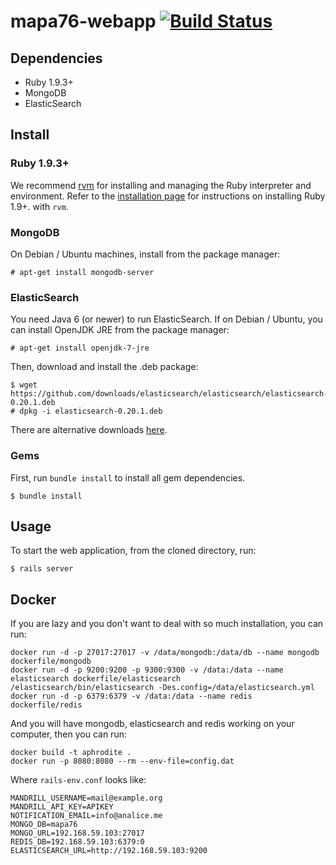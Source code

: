 mapa76-webapp [![Build Status](https://travis-ci.org/hhba/mapa76-webapp.png)](https://travis-ci.org/hhba/mapa76-webapp)
=============


Dependencies
------------

  * Ruby 1.9.3+
  * MongoDB
  * ElasticSearch


Install
-------

### Ruby 1.9.3+ ###

We recommend [rvm](https://rvm.io/rvm/install/) for installing and managing the
Ruby interpreter and environment. Refer to the [installation
page](https://rvm.io/rvm/install/) for instructions on installing Ruby 1.9+.
with `rvm`.

### MongoDB ###

On Debian / Ubuntu machines, install from the package manager:

    # apt-get install mongodb-server

### ElasticSearch ###

You need Java 6 (or newer) to run ElasticSearch. If on Debian / Ubuntu, you can
install OpenJDK JRE from the package manager:

    # apt-get install openjdk-7-jre

Then, download and install the .deb package:

    $ wget https://github.com/downloads/elasticsearch/elasticsearch/elasticsearch-0.20.1.deb
    # dpkg -i elasticsearch-0.20.1.deb

There are alternative downloads [here](http://www.elasticsearch.org/download/).

### Gems ###

First, run `bundle install` to install all gem dependencies.

    $ bundle install


Usage
-----

To start the web application, from the cloned directory, run:

    $ rails server

Docker
------

If you are lazy and you don't want to deal with so much installation, you can run:

    docker run -d -p 27017:27017 -v /data/mongodb:/data/db --name mongodb dockerfile/mongodb
    docker run -d -p 9200:9200 -p 9300:9300 -v /data:/data --name elasticsearch dockerfile/elasticsearch /elasticsearch/bin/elasticsearch -Des.config=/data/elasticsearch.yml
    docker run -d -p 6379:6379 -v /data:/data --name redis dockerfile/redis

And you will have mongodb, elasticsearch and redis working on your computer, then you can run:

    docker build -t aphrodite .
    docker run -p 8080:8080 --rm --env-file=config.dat

Where `rails-env.conf` looks like:

    MANDRILL_USERNAME=mail@example.org
    MANDRILL_API_KEY=APIKEY
    NOTIFICATION_EMAIL=info@analice.me
    MONGO_DB=mapa76
    MONGO_URL=192.168.59.103:27017
    REDIS_DB=192.168.59.103:6379:0
    ELASTICSEARCH_URL=http://192.168.59.103:9200
